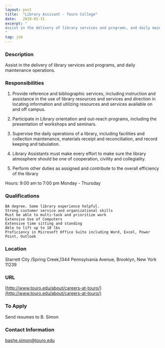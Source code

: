 ```yaml
---
layout: post
title:  "Library Assisant - Touro College"
date:   2018-05-31
excerpt: "
Assist in the delivery of library services and programs, and daily maintenance operations.
"
tag: job
---
```


### Description   


Assist in the delivery of library services and programs, and daily maintenance operations.



### Responsibilities   

1.	Provide reference and bibliographic services, including instruction and assistance in the use of library resources and services and direction in locating information and utilizing resources and services available on and off campus. 


2.	Participate in Library orientation and out-reach programs, including the presentation of workshops and seminars.

3.	Supervise the daily operations of a library, including facilities and collection maintenance, materials receipt and reconciliation, and record keeping and tabulation.

4.	Library Assistants must make every effort to make sure the library atmosphere should be one of cooperation, civility and collegiality.

5.	Perform other duties as assigned and contribute to the overall efficiency of the library

Hours:  9:00 am to 7:00 pm  Monday -  Thursday



### Qualifications   

 	BA degree. Some library experience helpful.
 	Strong customer service and organizational skills
 	Must be able to multi-task and prioritize work
 	Extensive Use of Computers
 	Extensive time sitting and standing
 	Able to lift up to 10 lbs
 	Proficiency in Microsoft Office Suite including Word, Excel, Power Point, Outlook





### Location   

Starrett City /Spring Creek,1344 Pennsylvania Avenue,  Brooklyn, New York 11239 


### URL   

[http://www.touro.edu/about/careers-at-touro/](http://www.touro.edu/about/careers-at-touro/)

### To Apply   

Send resumes to B. Simon




### Contact Information   

bashe.simon@touro.edu 

